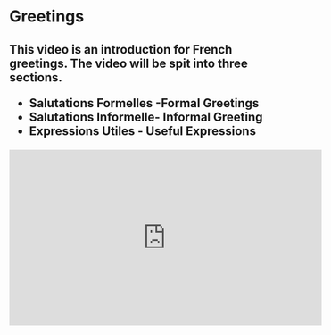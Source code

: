 <h1>Greetings</h1>

<h2>This video is an introduction for French greetings.  The video will be spit into three sections.
  
<ul>
  <li>Salutations Formelles -Formal Greetings</li>
  <li>Salutations Informelle- Informal Greeting</li>
  <li>Expressions Utiles - Useful Expressions</li>
</ul>


<iframe width="560" height="315" src="https://www.youtube.com/embed/i4YJqmfF6Yc" frameborder="0" allow="accelerometer; autoplay; encrypted-media; gyroscope; picture-in-picture" allowfullscreen></iframe>
